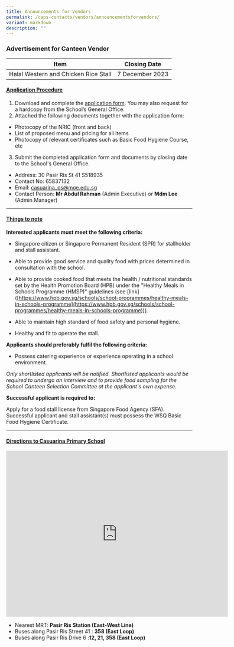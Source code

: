 ```yaml
---
title: Announcements for Vendors
permalink: /caps-contacts/vendors/announcementsforvendors/
variant: markdown
description: ""
---
```

### **Advertisement for Canteen Vendor**



| Item| Closing Date|
| -------- | -------- | 
|Halal Western and Chicken Rice Stall | 7 December 2023|



     

 #### <u>Application Procedure</u>

1. Download and complete the [application form](https://drive.google.com/file/d/1QprK1xAHjnbwRZXDvW9MM5S0qT4LmUIS/view?usp=sharing). You may also request for a hardcopy from the School’s General Office.
2. Attached the following documents together with the application form:
* Photocopy of the NRIC (front and back)
* List of proposed menu and pricing for all items
* Photocopy of relevant certificates such as Basic Food Hygiene Course, etc
3.  Submit the completed application form and documents by closing date to the School's General Office.
* Address: 30 Pasir Ris St 41 S518935
* Contact No: 65837132
* Email: casuarina_ps@moe.edu.sg
* Contact Person: **Mr Abdul Rahman** (Admin Executive) or **Mdm Lee** (Admin Manager)

---
 #### <u>Things to note</u>
****Interested applicants must meet the following criteria:****

* Singapore citizen or Singapore Permanent Resident (SPR) for stallholder and stall assistant.

* Able to provide good service and quality food with prices determined in consultation with the school.

* Able to provide cooked food that meets the health / nutritional standards set by the Health Promotion Board (HPB) under the "Healthy Meals in Schools Programme (HMSP)" guidelines (see \[link\]([https://www.hpb.gov.sg/schools/school-programmes/healthy-meals-in-schools-programme](https://www.hpb.gov.sg/schools/school-programmes/healthy-meals-in-schools-programme))).

* Able to maintain high standard of food safety and personal hygiene.

* Healthy and fit to operate the stall.

****Applicants should preferably fulfil the following criteria:****

* Possess catering experience or experience operating in a school environment.

*Only shortlisted applicants will be notified. Shortlisted applicants would be required to undergo an interview and to provide food sampling for the School Canteen Selection Committee at the applicant's own expense.*<br>

****Successful applicant is required to:****

Apply for a food stall license from Singapore Food Agency (SFA).<br>
Successful applicant and stall assistant(s) must possess the WSQ Basic Food Hygiene Certificate. 

---

 #### <u>Directions to Casuarina Primary School</u>
<iframe loading="lazy" allowfullscreen="" style="border:0;" height="450" width="600" src="https://www.google.com/maps/embed?pb=!1m18!1m12!1m3!1d3988.6736453967615!2d103.95483181443134!3d1.3725005989989938!2m3!1f0!2f0!3f0!3m2!1i1024!2i768!4f13.1!3m3!1m2!1s0x31da3db2780b2b57%3A0xb8ff88368d9b539!2sCasuarina%20Primary%20School!5e0!3m2!1sen!2ssg!4v1673856843225!5m2!1sen!2ssg"></iframe>


* Nearest MRT: **Pasir Ris Station (East-West Line)**<br>
* Buses along Pasir Ris Street 41 : **358 (East Loop)**<br>
* Buses along Pasir Ris Drive 6 :**12, 21, 358 (East Loop)**<br>